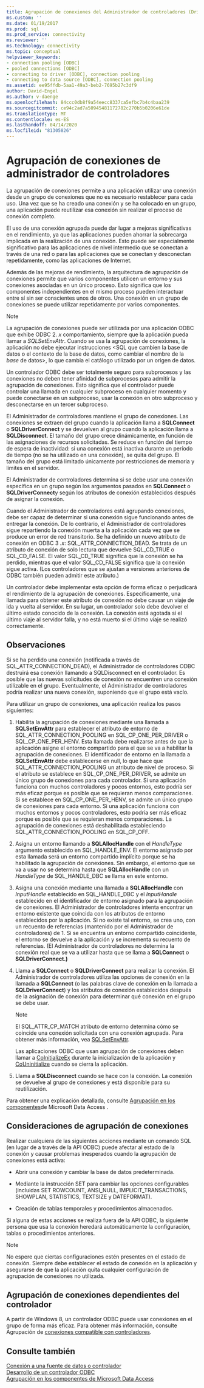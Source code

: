 ```yaml
---
title: Agrupación de conexiones del Administrador de controladores (Driver Manager Connection Pooling) Microsoft Docs
ms.custom: ''
ms.date: 01/19/2017
ms.prod: sql
ms.prod_service: connectivity
ms.reviewer: ''
ms.technology: connectivity
ms.topic: conceptual
helpviewer_keywords:
- connection pooling [ODBC]
- pooled connections [ODBC]
- connecting to driver [ODBC], connection pooling
- connecting to data source [ODBC], connection pooling
ms.assetid: ee95ffdb-5aa1-49a3-beb2-7695b27c3df9
author: David-Engel
ms.author: v-daenge
ms.openlocfilehash: 84ccc0db8f9a54eecc8337ca5efbc7b4c4baa239
ms.sourcegitcommit: ce94c2ad7a50945481172782c270b5b0206e61de
ms.translationtype: MT
ms.contentlocale: es-ES
ms.lasthandoff: 04/14/2020
ms.locfileid: "81305826"
---
```

# <a name="driver-manager-connection-pooling"></a>Agrupación de conexiones de administrador de controladores
La agrupación de conexiones permite a una aplicación utilizar una conexión desde un grupo de conexiones que no es necesario restablecer para cada uso. Una vez que se ha creado una conexión y se ha colocado en un grupo, una aplicación puede reutilizar esa conexión sin realizar el proceso de conexión completo.  
  
 El uso de una conexión agrupada puede dar lugar a mejoras significativas en el rendimiento, ya que las aplicaciones pueden ahorrar la sobrecarga implicada en la realización de una conexión. Esto puede ser especialmente significativo para las aplicaciones de nivel intermedio que se conectan a través de una red o para las aplicaciones que se conectan y desconectan repetidamente, como las aplicaciones de Internet.  
  
 Además de las mejoras de rendimiento, la arquitectura de agrupación de conexiones permite que varios componentes utilicen un entorno y sus conexiones asociadas en un único proceso. Esto significa que los componentes independientes en el mismo proceso pueden interactuar entre sí sin ser conscientes unos de otros. Una conexión en un grupo de conexiones se puede utilizar repetidamente por varios componentes.  
  
> [!NOTE]
>  La agrupación de conexiones puede ser utilizada por una aplicación ODBC que exhibe ODBC 2. *x* comportamiento, siempre que la aplicación pueda llamar a *SQLSetEnvAttr*. Cuando se usa la agrupación de conexiones, la aplicación no debe ejecutar instrucciones \<SQL que cambien la base de datos o el contexto de la base de datos, como cambiar el nombre de la *base* de datos>, lo que cambia el catálogo utilizado por un origen de datos.  


 Un controlador ODBC debe ser totalmente seguro para subprocesos y las conexiones no deben tener afinidad de subprocesos para admitir la agrupación de conexiones. Esto significa que el controlador puede controlar una llamada en cualquier subproceso en cualquier momento y puede conectarse en un subproceso, usar la conexión en otro subproceso y desconectarse en un tercer subproceso.  
  
 El Administrador de controladores mantiene el grupo de conexiones. Las conexiones se extraen del grupo cuando la aplicación llama a **SQLConnect** o **SQLDriverConnect** y se devuelven al grupo cuando la aplicación llama a **SQLDisconnect**. El tamaño del grupo crece dinámicamente, en función de las asignaciones de recursos solicitadas. Se reduce en función del tiempo de espera de inactividad: si una conexión está inactiva durante un período de tiempo (no se ha utilizado en una conexión), se quita del grupo. El tamaño del grupo está limitado únicamente por restricciones de memoria y límites en el servidor.  
  
 El Administrador de controladores determina si se debe usar una conexión específica en un grupo según los argumentos pasados en **SQLConnect** o **SQLDriverConnect**y según los atributos de conexión establecidos después de asignar la conexión.  
  
 Cuando el Administrador de controladores está agrupando conexiones, debe ser capaz de determinar si una conexión sigue funcionando antes de entregar la conexión. De lo contrario, el Administrador de controladores sigue repartiendo la conexión muerta a la aplicación cada vez que se produce un error de red transitorio. Se ha definido un nuevo atributo de conexión en ODBC 3 *.x*: SQL_ATTR_CONNECTION_DEAD. Se trata de un atributo de conexión de solo lectura que devuelve SQL_CD_TRUE o SQL_CD_FALSE. El valor SQL_CD_TRUE significa que la conexión se ha perdido, mientras que el valor SQL_CD_FALSE significa que la conexión sigue activa. (Los controladores que se ajustan a versiones anteriores de ODBC también pueden admitir este atributo.)  
  
 Un controlador debe implementar esta opción de forma eficaz o perjudicará el rendimiento de la agrupación de conexiones. Específicamente, una llamada para obtener este atributo de conexión no debe causar un viaje de ida y vuelta al servidor. En su lugar, un controlador solo debe devolver el último estado conocido de la conexión. La conexión está agotada si el último viaje al servidor falla, y no está muerto si el último viaje se realizó correctamente.  
  
## <a name="remarks"></a>Observaciones  
 Si se ha perdido una conexión (notificada a través de SQL_ATTR_CONNECTION_DEAD), el Administrador de controladores ODBC destruirá esa conexión llamando a SQLDisconnect en el controlador. Es posible que las nuevas solicitudes de conexión no encuentren una conexión utilizable en el grupo. Eventualmente, el Administrador de controladores podría realizar una nueva conexión, suponiendo que el grupo está vacío.  
  
 Para utilizar un grupo de conexiones, una aplicación realiza los pasos siguientes:  
  
1.  Habilita la agrupación de conexiones mediante una llamada a **SQLSetEnvAttr** para establecer el atributo de entorno de SQL_ATTR_CONNECTION_POOLING en SQL_CP_ONE_PER_DRIVER o SQL_CP_ONE_PER_HENV. Esta llamada debe realizarse antes de que la aplicación asigne el entorno compartido para el que se va a habilitar la agrupación de conexiones. El identificador de entorno en la llamada a **SQLSetEnvAttr** debe establecerse en null, lo que hace que SQL_ATTR_CONNECTION_POOLING un atributo de nivel de proceso. Si el atributo se establece en SQL_CP_ONE_PER_DRIVER, se admite un único grupo de conexiones para cada controlador. Si una aplicación funciona con muchos controladores y pocos entornos, esto podría ser más eficaz porque es posible que se requieran menos comparaciones. Si se establece en SQL_CP_ONE_PER_HENV, se admite un único grupo de conexiones para cada entorno. Si una aplicación funciona con muchos entornos y pocos controladores, esto podría ser más eficaz porque es posible que se requieran menos comparaciones. La agrupación de conexiones está deshabilitada estableciendo SQL_ATTR_CONNECTION_POOLING en SQL_CP_OFF.  
  
2.  Asigna un entorno llamando a **SQLAllocHandle** con el *HandleType* argumento establecido en SQL_HANDLE_ENV. El entorno asignado por esta llamada será un entorno compartido implícito porque se ha habilitado la agrupación de conexiones. Sin embargo, el entorno que se va a usar no se determina hasta que **SQLAllocHandle** con un *HandleType* de SQL_HANDLE_DBC se llama en este entorno.  
  
3.  Asigna una conexión mediante una llamada a **SQLAllocHandle** con *InputHandle* establecido en SQL_HANDLE_DBC y el *InputHandle* establecido en el identificador de entorno asignado para la agrupación de conexiones. El Administrador de controladores intenta encontrar un entorno existente que coincida con los atributos de entorno establecidos por la aplicación. Si no existe tal entorno, se crea uno, con un recuento de referencias (mantenido por el Administrador de controladores) de 1. Si se encuentra un entorno compartido coincidente, el entorno se devuelve a la aplicación y se incrementa su recuento de referencias. (El Administrador de controladores no determina la conexión real que se va a utilizar hasta que se llama a **SQLConnect** o **SQLDriverConnect.)**  
  
4.  Llama a **SQLConnect** o **SQLDriverConnect** para realizar la conexión. El Administrador de controladores utiliza las opciones de conexión en la llamada a **SQLConnect** (o las palabras clave de conexión en la llamada a **SQLDriverConnect**) y los atributos de conexión establecidos después de la asignación de conexión para determinar qué conexión en el grupo se debe usar.  
  
    > [!NOTE]  
    >  El SQL_ATTR_CP_MATCH atributo de entorno determina cómo se coincide una conexión solicitada con una conexión agrupada. Para obtener más información, vea [SQLSetEnvAttr](../../../odbc/reference/syntax/sqlsetenvattr-function.md).  
  
     Las aplicaciones ODBC que usan agrupación de conexiones deben llamar a [CoInitializeEx](https://go.microsoft.com/fwlink/?LinkID=116307) durante la inicialización de la aplicación y [CoUninitialize](https://go.microsoft.com/fwlink/?LinkId=116310) cuando se cierra la aplicación.  
  
5.  Llama a **SQLDisconnect** cuando se hace con la conexión. La conexión se devuelve al grupo de conexiones y está disponible para su reutilización.  
  
 Para obtener una explicación detallada, consulte [Agrupación en los componentes](https://go.microsoft.com/fwlink/?LinkId=120776)de Microsoft Data Access .  
  
## <a name="connection-pooling-considerations"></a>Consideraciones de agrupación de conexiones  
 Realizar cualquiera de las siguientes acciones mediante un comando SQL (en lugar de a través de la API ODBC) puede afectar al estado de la conexión y causar problemas inesperados cuando la agrupación de conexiones está activa:  
  
-   Abrir una conexión y cambiar la base de datos predeterminada.  
  
-   Mediante la instrucción SET para cambiar las opciones configurables (incluidas SET ROWCOUNT, ANSI_NULL, IMPLICIT_TRANSACTIONS, SHOWPLAN, STATISTICS, TEXTSIZE y DATEFORMAT).  
  
-   Creación de tablas temporales y procedimientos almacenados.  
  
 Si alguna de estas acciones se realiza fuera de la API ODBC, la siguiente persona que usa la conexión heredará automáticamente la configuración, tablas o procedimientos anteriores.  
  
> [!NOTE]  
>  No espere que ciertas configuraciones estén presentes en el estado de conexión. Siempre debe establecer el estado de conexión en la aplicación y asegurarse de que la aplicación quita cualquier configuración de agrupación de conexiones no utilizada.  
  
## <a name="driver-aware-connection-pooling"></a>Agrupación de conexiones dependientes del controlador  
 A partir de Windows 8, un controlador ODBC puede usar conexiones en el grupo de forma más eficaz. Para obtener más información, consulte Agrupación de [conexiones compatible con controladores](../../../odbc/reference/develop-app/driver-aware-connection-pooling.md).  
  
## <a name="see-also"></a>Consulte también  
 [Conexión a una fuente de datos o controlador](../../../odbc/reference/develop-app/connecting-to-a-data-source-or-driver.md)   
 [Desarrollo de un controlador ODBC](../../../odbc/reference/develop-driver/developing-an-odbc-driver.md)   
 [Agrupación en los componentes de Microsoft Data Access](https://go.microsoft.com/fwlink/?LinkId=120776)
